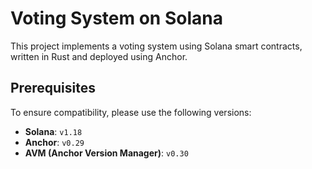 # Voting System on Solana

This project implements a voting system using Solana smart contracts, written in Rust and deployed using Anchor.

## Prerequisites

To ensure compatibility, please use the following versions:

- **Solana**: `v1.18`
- **Anchor**: `v0.29`
- **AVM (Anchor Version Manager)**: `v0.30`
